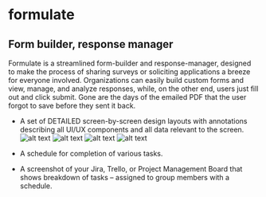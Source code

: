 # formulate
## Form builder, response manager

Formulate is a streamlined form-builder and response-manager, designed to make the process of sharing surveys or soliciting applications a breeze for everyone involved. Organizations can easily build custom forms and view, manage, and analyze responses, while, on the other end, users just fill out and click submit. Gone are the days of the emailed PDF that the user forgot to save before they sent it back.

* A set of DETAILED screen-by-screen design layouts with annotations describing all UI/UX components and all data relevant to the screen.
![alt text](https://raw.githubusercontent.com/asconwe/formulate/mockups/home.png "Home page mockup")
![alt text](https://raw.githubusercontent.com/asconwe/formulate/mockups/dashboard.png "Dashboard page mockup")
![alt text](https://raw.githubusercontent.com/asconwe/formulate/mockups/formbuilder.png "FormBuilder page mockup")
![alt text](https://raw.githubusercontent.com/asconwe/formulate/mockups/published.png "Published page mockup")

* A schedule for completion of various tasks. 


* A screenshot of your Jira, Trello, or Project Management Board that shows breakdown of tasks – assigned to group members with a schedule. 
